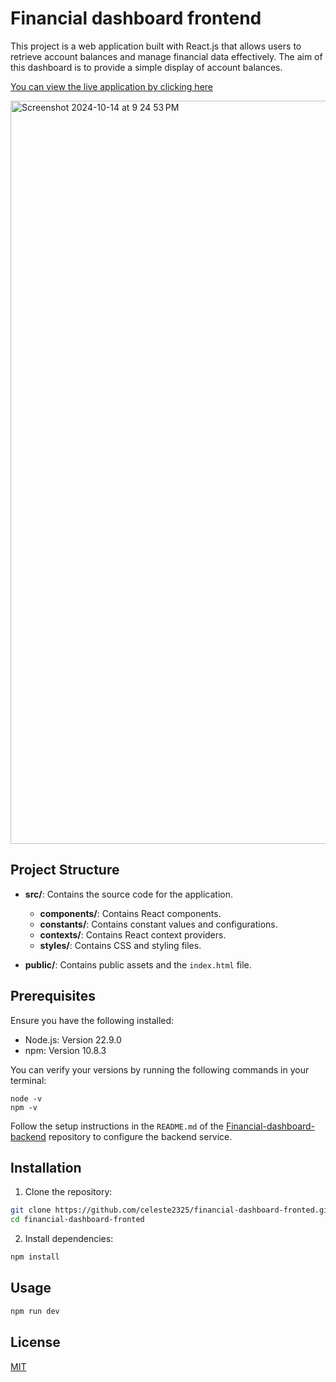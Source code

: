 # Financial dashboard frontend

This project is a web application built with React.js that allows users to retrieve account balances and manage financial data effectively. The aim of this dashboard is to provide a simple display of account balances.

[You can view the live application by clicking here](https://www.youtube.com/watch?v=SEjtwtiDAQg)

<img width="1189" alt="Screenshot 2024-10-14 at 9 24 53 PM" src="https://github.com/user-attachments/assets/3fe0d40a-f786-4063-bb9e-0cfdffef6211">

## Project Structure

- **src/**: Contains the source code for the application.
  - **components/**: Contains React components.
  - **constants/**: Contains constant values and configurations.
  - **contexts/**: Contains React context providers.
  - **styles/**: Contains CSS and styling files.
  
- **public/**: Contains public assets and the `index.html` file.

## Prerequisites

Ensure you have the following installed:
- Node.js: Version 22.9.0
- npm: Version 10.8.3

You can verify your versions by running the following commands in your terminal:

```
node -v
npm -v
```

Follow the setup instructions in the `README.md` of the [Financial-dashboard-backend](https://github.com/celeste2325/financial-dashboard-backend) repository to configure the backend service.

## Installation

1. Clone the repository:

```bash
git clone https://github.com/celeste2325/financial-dashboard-fronted.git
cd financial-dashboard-fronted
```


2) Install dependencies:

```bash
npm install
```

## Usage

```bash
npm run dev
```
  
## License

[MIT](https://choosealicense.com/licenses/mit/)
